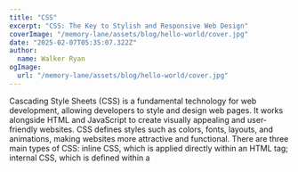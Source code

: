 ```yaml
---
title: "CSS"
excerpt: "CSS: The Key to Stylish and Responsive Web Design"
coverImage: "/memory-lane/assets/blog/hello-world/cover.jpg"
date: "2025-02-07T05:35:07.322Z"
author:
  name: Walker Ryan
ogImage:
  url: "/memory-lane/assets/blog/hello-world/cover.jpg"
---
```


Cascading Style Sheets (CSS) is a fundamental technology for web development, allowing developers to style and design web pages. It works alongside HTML and JavaScript to create visually appealing and user-friendly websites. CSS defines styles such as colors, fonts, layouts, and animations, making websites more attractive and functional. There are three main types of CSS: inline CSS, which is applied directly within an HTML tag; internal CSS, which is defined within a <style> tag inside an HTML document; and external CSS, which is stored in a separate .css file and linked to the HTML. Using CSS ensures a clear separation between content and design, improves consistency across web pages, and allows for responsive layouts that adapt to different screen sizes. Additionally, CSS frameworks like Bootstrap and Tailwind CSS make designing websites even more efficient. Mastering CSS is essential for creating stylish, interactive, and user-friendly web experiences.
